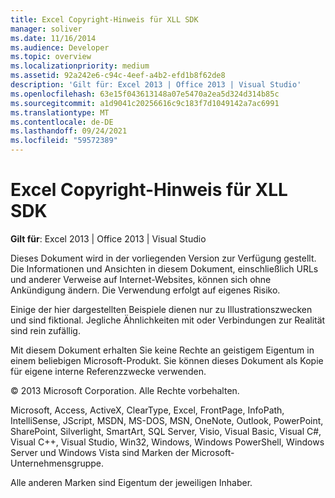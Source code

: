 ```yaml
---
title: Excel Copyright-Hinweis für XLL SDK
manager: soliver
ms.date: 11/16/2014
ms.audience: Developer
ms.topic: overview
ms.localizationpriority: medium
ms.assetid: 92a242e6-c94c-4eef-a4b2-efd1b8f62de8
description: 'Gilt für: Excel 2013 | Office 2013 | Visual Studio'
ms.openlocfilehash: 63e15f043613148a07e5470a2ea5d324d314b85c
ms.sourcegitcommit: a1d9041c20256616c9c183f7d1049142a7ac6991
ms.translationtype: MT
ms.contentlocale: de-DE
ms.lasthandoff: 09/24/2021
ms.locfileid: "59572389"
---
```

# <a name="excel-xll-sdk-copyright-notice"></a>Excel Copyright-Hinweis für XLL SDK

 **Gilt für**: Excel 2013 | Office 2013 | Visual Studio 
  
Dieses Dokument wird in der vorliegenden Version zur Verfügung gestellt. Die Informationen und Ansichten in diesem Dokument, einschließlich URLs und anderer Verweise auf Internet-Websites, können sich ohne Ankündigung ändern. Die Verwendung erfolgt auf eigenes Risiko. 
  
Einige der hier dargestellten Beispiele dienen nur zu Illustrationszwecken und sind fiktional. Jegliche Ähnlichkeiten mit oder Verbindungen zur Realität sind rein zufällig.
  
Mit diesem Dokument erhalten Sie keine Rechte an geistigem Eigentum in einem beliebigen Microsoft-Produkt. Sie können dieses Dokument als Kopie für eigene interne Referenzzwecke verwenden. 
  
© 2013 Microsoft Corporation. Alle Rechte vorbehalten.
  
Microsoft, Access, ActiveX, ClearType, Excel, FrontPage, InfoPath, IntelliSense, JScript, MSDN, MS-DOS, MSN, OneNote, Outlook, PowerPoint, SharePoint, Silverlight, SmartArt, SQL Server, Visio, Visual Basic, Visual C#, Visual C++, Visual Studio, Win32, Windows, Windows PowerShell, Windows Server und Windows Vista sind Marken der Microsoft-Unternehmensgruppe.
  
Alle anderen Marken sind Eigentum der jeweiligen Inhaber.
  

